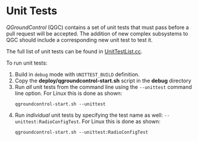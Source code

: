 # Unit Tests

_QGroundControl_ (QGC) contains a set of unit tests that must pass before a pull request will be accepted. The addition of new complex subsystems to QGC should include a corresponding new unit test to test it.

The full list of unit tests can be found in [UnitTestList.cc](https://github.com/mavlink/qgroundcontrol/blob/master/src/qgcunittest/UnitTestList.cc).

To run unit tests:

1. Build in `debug` mode with `UNITTEST_BUILD` definition.
2. Copy the **deploy/qgroundcontrol-start.sh** script in the **debug** directory
3. Run _all_ unit tests from the command line using the `--unittest` command line option.
   For Linux this is done as shown:
   ```
   qgroundcontrol-start.sh --unittest
   ```
4. Run _individual_ unit tests by specifying the test name as well: `--unittest:RadioConfigTest`.
   For Linux this is done as shown:
   ```
   qgroundcontrol-start.sh --unittest:RadioConfigTest
   ```
